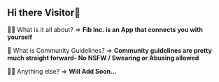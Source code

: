 ## Hi there Visitor👋

🙋‍♀️ What is it all about? => **Fib Inc. is an App that connects you with yourself**

🌈 What is Community Guidelines? => **Community guidelines are pretty much straight forward- No NSFW / Swearing or Abusing allowed**

👩‍💻 Anything else? => **Will Add Soon...**
